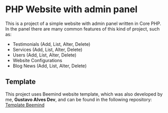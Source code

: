 # PHP Website with admin panel
This is a project of a simple website with admin panel written in Core PHP. In the panel there are many common features of this kind of project, such as:
  
  - Testimonials (Add, List, Alter, Delete) 
  - Services (Add, List, Alter, Delete)
  - Users (Add, List, Alter, Delete)
  - Website Configurations
  - Blog News (Add, List, Alter, Delete)

## Template
This project uses Beemind website template, which was also developed by me, <b>Gustavo Alves Dev</b>, and can be found in the following repository: <a href="https://github.com/gustavoalvesdev/template-beemind" target="_blank">Template Beemind</a>

